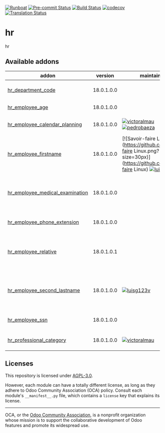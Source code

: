 
[![Runboat](https://img.shields.io/badge/runboat-Try%20me-875A7B.png)](https://runboat.odoo-community.org/builds?repo=OCA/hr&target_branch=18.0)
[![Pre-commit Status](https://github.com/OCA/hr/actions/workflows/pre-commit.yml/badge.svg?branch=18.0)](https://github.com/OCA/hr/actions/workflows/pre-commit.yml?query=branch%3A18.0)
[![Build Status](https://github.com/OCA/hr/actions/workflows/test.yml/badge.svg?branch=18.0)](https://github.com/OCA/hr/actions/workflows/test.yml?query=branch%3A18.0)
[![codecov](https://codecov.io/gh/OCA/hr/branch/18.0/graph/badge.svg)](https://codecov.io/gh/OCA/hr)
[![Translation Status](https://translation.odoo-community.org/widgets/hr-18-0/-/svg-badge.svg)](https://translation.odoo-community.org/engage/hr-18-0/?utm_source=widget)

<!-- /!\ do not modify above this line -->

# hr

hr

<!-- /!\ do not modify below this line -->

<!-- prettier-ignore-start -->

[//]: # (addons)

Available addons
----------------
addon | version | maintainers | summary
--- | --- | --- | ---
[hr_department_code](hr_department_code/) | 18.0.1.0.0 |  | HR department code
[hr_employee_age](hr_employee_age/) | 18.0.1.0.0 |  | Age field for employee
[hr_employee_calendar_planning](hr_employee_calendar_planning/) | 18.0.1.0.0 | [![victoralmau](https://github.com/victoralmau.png?size=30px)](https://github.com/victoralmau) [![pedrobaeza](https://github.com/pedrobaeza.png?size=30px)](https://github.com/pedrobaeza) | Employee Calendar Planning
[hr_employee_firstname](hr_employee_firstname/) | 18.0.1.0.0 | [![Savoir-faire Linux](https://github.com/Savoir-faire Linux.png?size=30px)](https://github.com/Savoir-faire Linux) [![luisg123v](https://github.com/luisg123v.png?size=30px)](https://github.com/luisg123v) | Adds First Name to Employee
[hr_employee_medical_examination](hr_employee_medical_examination/) | 18.0.1.0.0 |  | Adds information about employee's medical examinations
[hr_employee_phone_extension](hr_employee_phone_extension/) | 18.0.1.0.0 |  | Employee Phone Extension
[hr_employee_relative](hr_employee_relative/) | 18.0.1.0.1 |  | Allows storing information about employee's family
[hr_employee_second_lastname](hr_employee_second_lastname/) | 18.0.1.0.0 | [![luisg123v](https://github.com/luisg123v.png?size=30px)](https://github.com/luisg123v) | Split Name in First Name, Father's Last Name and Mother's Last Name
[hr_employee_ssn](hr_employee_ssn/) | 18.0.1.0.0 |  | View/edit employee's SIN field
[hr_professional_category](hr_professional_category/) | 18.0.1.0.0 | [![victoralmau](https://github.com/victoralmau.png?size=30px)](https://github.com/victoralmau) | HR Professional Category

[//]: # (end addons)

<!-- prettier-ignore-end -->

## Licenses

This repository is licensed under [AGPL-3.0](LICENSE).

However, each module can have a totally different license, as long as they adhere to Odoo Community Association (OCA)
policy. Consult each module's `__manifest__.py` file, which contains a `license` key
that explains its license.

----
OCA, or the [Odoo Community Association](http://odoo-community.org/), is a nonprofit
organization whose mission is to support the collaborative development of Odoo features
and promote its widespread use.
